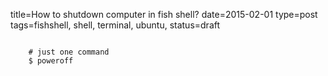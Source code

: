 title=How to shutdown computer in fish shell?
date=2015-02-01
type=post
tags=fishshell, shell, terminal, ubuntu,
status=draft
~~~~~~

    # just one command
    $ poweroff
